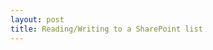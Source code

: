 ```yaml
---
layout: post
title: Reading/Writing to a SharePoint list
---
```


<script src="https://gist.github.com/dhardin/931ad9904fe721f08db5.js"></script>